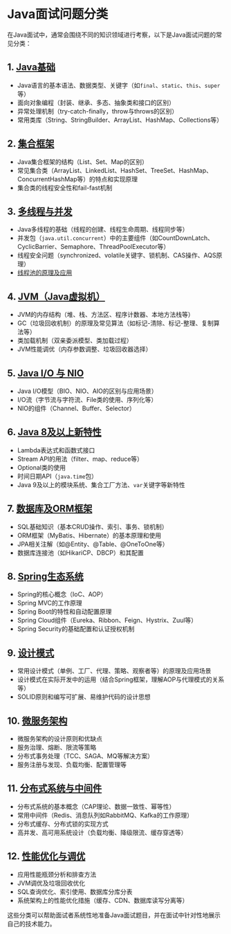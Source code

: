 # Java面试问题分类

在Java面试中，通常会围绕不同的知识领域进行考察，以下是Java面试问题的常见分类：

## 1. [Java基础](./java-fundamentals.md)

- Java语言的基本语法、数据类型、关键字（如`final`、`static`、`this`、`super`等）
- 面向对象编程（封装、继承、多态、抽象类和接口的区别）
- 异常处理机制（try-catch-finally，throw与throws的区别）
- 常用类库（String、StringBuilder、ArrayList、HashMap、Collections等）

## 2. [集合框架](./java-collection-framework.md)

- Java集合框架的结构（List、Set、Map的区别）
- 常见集合类（ArrayList、LinkedList、HashSet、TreeSet、HashMap、ConcurrentHashMap等）的特点和实现原理
- 集合类的线程安全性和fail-fast机制

## 3. [多线程与并发](./multithreading-and-concurrency.md)

- Java多线程的基础（线程的创建、线程生命周期、线程同步等）
- 并发包（`java.util.concurrent`）中的主要组件（如CountDownLatch、CyclicBarrier、Semaphore、ThreadPoolExecutor等）
- 线程安全问题（synchronized、volatile关键字、锁机制、CAS操作、AQS原理）
- [线程池的原理及应用](../core-java/java-thread-pool.md)

## 4. [JVM（Java虚拟机）](./jvm.md)

- JVM的内存结构（堆、栈、方法区、程序计数器、本地方法栈等）
- GC（垃圾回收机制）的原理及常见算法（如标记-清除、标记-整理、复制算法等）
- 类加载机制（双亲委派模型、类加载过程）
- JVM性能调优（内存参数调整、垃圾回收器选择）

## 5. [Java I/O 与 NIO](./java-io-and-nio.md)

- Java I/O模型（BIO、NIO、AIO的区别与应用场景）
- I/O流（字节流与字符流、File类的使用、序列化等）
- NIO的组件（Channel、Buffer、Selector）

## 6. [Java 8及以上新特性](./new-features-in-java8-and-above.md)

- Lambda表达式和函数式接口
- Stream API的用法（filter、map、reduce等）
- Optional类的使用
- 时间日期API（`java.time`包）
- Java 9及以上的模块系统、集合工厂方法、`var`关键字等新特性

## 7. [数据库及ORM框架](./database-and-orm-frameworks.md)

- SQL基础知识（基本CRUD操作、索引、事务、锁机制）
- ORM框架（MyBatis、Hibernate）的基本原理和使用
- JPA相关注解（如@Entity、@Table、@OneToOne等）
- 数据库连接池（如HikariCP、DBCP）和其配置

## 8. [Spring生态系统](./spring-ecossystem.md)

- Spring的核心概念（IoC、AOP）
- Spring MVC的工作原理
- Spring Boot的特性和自动配置原理
- Spring Cloud组件（Eureka、Ribbon、Feign、Hystrix、Zuul等）
- Spring Security的基础配置和认证授权机制

## 9. [设计模式](./design-patterns.md)

- 常用设计模式（单例、工厂、代理、策略、观察者等）的原理及应用场景
- 设计模式在实际开发中的运用（结合Spring框架，理解AOP与代理模式的关系等）
- SOLID原则和编写可扩展、易维护代码的设计思想

## 10. [微服务架构](./microservices-architecture.md)

- 微服务架构的设计原则和优缺点
- 服务治理、熔断、限流等策略
- 分布式事务处理（TCC、SAGA、MQ等解决方案）
- 服务注册与发现、负载均衡、配置管理等

## 11. [分布式系统与中间件](./distributed-systems-and-middleware.md)

- 分布式系统的基本概念（CAP理论、数据一致性、幂等性）
- 常用中间件（Redis、消息队列如RabbitMQ、Kafka的工作原理）
- 分布式缓存、分布式锁的实现方式
- 高并发、高可用系统设计（负载均衡、降级限流、缓存穿透等）

## 12. [性能优化与调优](./performance-optimization-and-tuning.md)

- 应用性能瓶颈分析和排查方法
- JVM调优及垃圾回收优化
- SQL查询优化、索引使用、数据库分库分表
- 系统架构上的性能优化措施（缓存、CDN、数据库读写分离等）

这些分类可以帮助面试者系统性地准备Java面试题目，并在面试中针对性地展示自己的技术能力。
